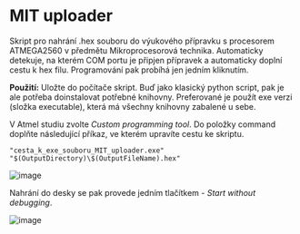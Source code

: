 # MIT uploader
Skript pro nahrání .hex souboru do výukového přípravku s procesorem ATMEGA2560 v předmětu Mikroprocesorová technika. Automaticky detekuje, na kterém COM portu je připjen přípravek a automaticky doplní cestu k hex filu. Programování pak probíhá jen jedním kliknutím.

**Použití:**
Uložte do počítače skript. Buď jako klasický python script, pak je ale potřeba doinstalovat potřebné knihovny. Preferované je použít exe verzi (složka executable), která má všechny knihovny zabalené u sebe.

V Atmel studiu zvolte *Custom programming tool*. Do položky command doplňte následující příkaz, ve kterém upravíte cestu ke skriptu.

```
"cesta_k_exe_souboru_MIT_uploader.exe" "$(OutputDirectory)\$(OutputFileName).hex"
```


![image](https://github.com/user-attachments/assets/86ea3461-14e2-417c-ba1c-0d9e7afb8de1)


Nahrání do desky se pak provede jedním tlačítkem  - *Start without debugging*. 

![image](https://github.com/user-attachments/assets/a7dce799-33f4-46e4-a138-5c5935524741)
